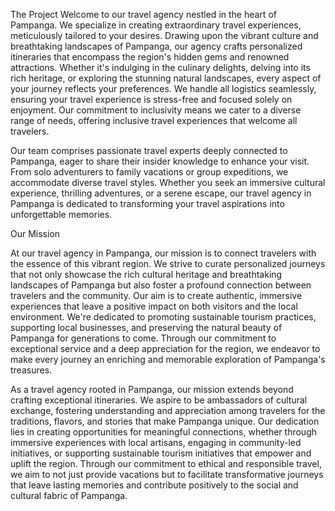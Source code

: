 The Project
Welcome to our travel agency nestled in the heart of Pampanga. We specialize in creating extraordinary travel experiences, meticulously tailored to your desires. Drawing upon the vibrant culture and breathtaking landscapes of Pampanga, our agency crafts personalized itineraries that encompass the region's hidden gems and renowned attractions. Whether it's indulging in the culinary delights, delving into its rich heritage, or exploring the stunning natural landscapes, every aspect of your journey reflects your preferences. We handle all logistics seamlessly, ensuring your travel experience is stress-free and focused solely on enjoyment. Our commitment to inclusivity means we cater to a diverse range of needs, offering inclusive travel experiences that welcome all travelers.


Our team comprises passionate travel experts deeply connected to Pampanga, eager to share their insider knowledge to enhance your visit. From solo adventurers to family vacations or group expeditions, we accommodate diverse travel styles. Whether you seek an immersive cultural experience, thrilling adventures, or a serene escape, our travel agency in Pampanga is dedicated to transforming your travel aspirations into unforgettable memories.

Our Mission

At our travel agency in Pampanga, our mission is to connect travelers with the essence of this vibrant region. We strive to curate personalized journeys that not only showcase the rich cultural heritage and breathtaking landscapes of Pampanga but also foster a profound connection between travelers and the community. Our aim is to create authentic, immersive experiences that leave a positive impact on both visitors and the local environment. We're dedicated to promoting sustainable tourism practices, supporting local businesses, and preserving the natural beauty of Pampanga for generations to come. Through our commitment to exceptional service and a deep appreciation for the region, we endeavor to make every journey an enriching and memorable exploration of Pampanga's treasures.


As a travel agency rooted in Pampanga, our mission extends beyond crafting exceptional itineraries. We aspire to be ambassadors of cultural exchange, fostering understanding and appreciation among travelers for the traditions, flavors, and stories that make Pampanga unique. Our dedication lies in creating opportunities for meaningful connections, whether through immersive experiences with local artisans, engaging in community-led initiatives, or supporting sustainable tourism initiatives that empower and uplift the region. Through our commitment to ethical and responsible travel, we aim to not just provide vacations but to facilitate transformative journeys that leave lasting memories and contribute positively to the social and cultural fabric of Pampanga.
